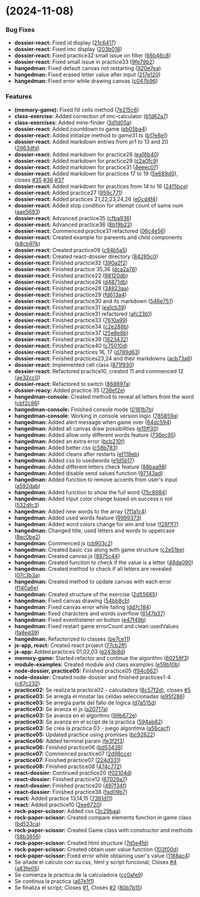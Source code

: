 #  (2024-11-08)


### Bug Fixes

* **dossier-react:** Fixed id display ([21c6417](https://github.com/nalleon/pgl-nabil/commit/21c64172f2722cda30f3ed27d559b0171bb5d7f1))
* **dossier-react:** Fixed imc display ([203b018](https://github.com/nalleon/pgl-nabil/commit/203b0186bba822d1596719f94026774ecb29859c))
* **dossier-react:** Fixed practice32 small issue on filter ([66b46c8](https://github.com/nalleon/pgl-nabil/commit/66b46c8e89766ecdcd9f56ebc5ba0be2d0de2281))
* **dossier-react:** Fixed small issue in practice33 ([9fe79b2](https://github.com/nalleon/pgl-nabil/commit/9fe79b20efd749fa9257edca98dbcde668d42979))
* **hangedman:** Fixed default canvas not restarting ([920e7ea](https://github.com/nalleon/pgl-nabil/commit/920e7ea586f9bd708253ec97139b84b3923c0d4e))
* **hangedman:** Fixed erased letter value after input ([217e120](https://github.com/nalleon/pgl-nabil/commit/217e12083fd236fe6110d5f78e230cd0f93dbe5a))
* **hangedman:** Fixed error while drawing canvas ([c047b96](https://github.com/nalleon/pgl-nabil/commit/c047b961c05ab4b3db0a7a0457d9247e77fa46f9))


### Features

* **(memory-game):** Fixed fill cells method ([7e215c6](https://github.com/nalleon/pgl-nabil/commit/7e215c655711affe09b059870b4bd4adf1bc7aff))
* **class-exercise:** Added correction of imc-calculator ([b1d62a7](https://github.com/nalleon/pgl-nabil/commit/b1d62a7b211fbb59bce3e88b1c82688122974b5d))
* **class-exercises:** Added mine-finder ([3d1d05a](https://github.com/nalleon/pgl-nabil/commit/3d1d05adeba5e06b83fa3a96e86c8428a57e9e74))
* **dossier-react:** Added countdown to game ([eb05ba4](https://github.com/nalleon/pgl-nabil/commit/eb05ba405b212888d536c435aecf8f439202c769))
* **dossier-react:** Added initialize method to game31.ts ([b17e8e1](https://github.com/nalleon/pgl-nabil/commit/b17e8e1abf03cb0047d566c23fe62a56519b70f5))
* **dossier-react:** Added markdown entries from pr1 to 13 and 20 ([2963dfd](https://github.com/nalleon/pgl-nabil/commit/2963dfd704d42c78bf94e97a04ff9c57b8219695))
* **dossier-react:** Added markdown for practice28 ([ea16b40](https://github.com/nalleon/pgl-nabil/commit/ea16b4066716234cf9871c7f9089144cde1c4c86))
* **dossier-react:** Added markdown for practice29 ([c2a0fc9](https://github.com/nalleon/pgl-nabil/commit/c2a0fc9bd561441c87469e625acf52ce4442ffc4))
* **dossier-react:** Added markdown for practice31 ([4eeec07](https://github.com/nalleon/pgl-nabil/commit/4eeec075391c34cd6a59295b06c8df98d1aca534))
* **dossier-react:** Added markdown for practices 17 to 19 ([5e689d0](https://github.com/nalleon/pgl-nabil/commit/5e689d018a69434c3e3227741694d81dc405fb2f)), closes [#35](https://github.com/nalleon/pgl-nabil/issues/35) [#36](https://github.com/nalleon/pgl-nabil/issues/36) [#37](https://github.com/nalleon/pgl-nabil/issues/37)
* **dossier-react:** Added markdown for practices from 14 to 16 ([24f5bce](https://github.com/nalleon/pgl-nabil/commit/24f5bce1f29c44c4baa7ed57b6a399028e8ef1f6))
* **dossier-react:** Added practice27 ([959c771](https://github.com/nalleon/pgl-nabil/commit/959c7710171b8db4ffaf9d298991f706f5687fe6))
* **dossier-react:** Added practices 21,22,23,24,26 ([e0cd4f4](https://github.com/nalleon/pgl-nabil/commit/e0cd4f4eb183c39f4c83f93873efb3305d285dee))
* **dossier-react:** Added stop condition for attempt count of same num ([aae5693](https://github.com/nalleon/pgl-nabil/commit/aae5693d922226bd05bf9af0dcb7f40dfe10a307))
* **dossier-react:** Advanced practice35 ([cfba936](https://github.com/nalleon/pgl-nabil/commit/cfba936f0d7e6f580698310420573e728e35a329))
* **dossier-react:** Advanced practice36 ([8b19b22](https://github.com/nalleon/pgl-nabil/commit/8b19b224051bf8b9aaba925af830bcef82c33be0))
* **dossier-react:** Commenced practice31 refactored ([06c4e56](https://github.com/nalleon/pgl-nabil/commit/06c4e5652880b7f0a79e1d91293e0c607ab4d14e))
* **dossier-react:** Created example for pareents and child components ([b8cb97b](https://github.com/nalleon/pgl-nabil/commit/b8cb97b6e7fd9e30b88415d68b2fed70c3c0a202))
* **dossier-react:** Created practice09 ([c94b5a5](https://github.com/nalleon/pgl-nabil/commit/c94b5a596b735feb2ed8bd5d035a2ef74b596bbc))
* **dossier-react:** Created react-dossier directory ([84285c0](https://github.com/nalleon/pgl-nabil/commit/84285c0c0fb0fec09d88a6bc57e40b7b0e315396))
* **dossier-react:** Finished practcie32 ([390a2f2](https://github.com/nalleon/pgl-nabil/commit/390a2f26f1daad210cdefde3b90eab663339b733))
* **dossier-react:** Finished practice 35,36 ([dca2a78](https://github.com/nalleon/pgl-nabil/commit/dca2a7823411fc555300177b813c4d9a150d8049))
* **dossier-react:** Finished practice22 ([98120db](https://github.com/nalleon/pgl-nabil/commit/98120db71da2aa863ade7f3eb90add5e903cf0d1))
* **dossier-react:** Finished practice26 ([d4871db](https://github.com/nalleon/pgl-nabil/commit/d4871dbb37efee450d8fb739b02bcf4806061283))
* **dossier-react:** Finished practice28 ([34823aa](https://github.com/nalleon/pgl-nabil/commit/34823aaff181c598dcc095a6b16e3867f8b33cc6))
* **dossier-react:** Finished practice29 ([fd613a4](https://github.com/nalleon/pgl-nabil/commit/fd613a4db025ac83063131681f9bd1a85e7f7c37))
* **dossier-react:** Finished practice30 and its markdown ([546e751](https://github.com/nalleon/pgl-nabil/commit/546e751cfe0c5d599edd5d1b7ddc5f45fb4ac1bb))
* **dossier-react:** Finished practice31 ([ea1cb39](https://github.com/nalleon/pgl-nabil/commit/ea1cb39fddd7ca56caa8a09e4ecf3f25c71b8c2f))
* **dossier-react:** Finished practice31 refactored ([afc23b1](https://github.com/nalleon/pgl-nabil/commit/afc23b12593b06bfa122bb986de5ff9b8060520d))
* **dossier-react:** Finished practice33 ([7610a99](https://github.com/nalleon/pgl-nabil/commit/7610a995d3744b89552d4a284553083e1c25f0ee))
* **dossier-react:** Finished practice34 ([c2e288b](https://github.com/nalleon/pgl-nabil/commit/c2e288bc7e0a6df1fbef41827a62bff57a1787e5))
* **dossier-react:** Finished practice37 ([25e8e8b](https://github.com/nalleon/pgl-nabil/commit/25e8e8bcaad2a812a80f870de1e45eb05a7d1d59))
* **dossier-react:** Finished practice39 ([1823432](https://github.com/nalleon/pgl-nabil/commit/1823432778556405b0a1544a74af6ca1d96d9c37))
* **dossier-react:** Finished practice40 ([c75010d](https://github.com/nalleon/pgl-nabil/commit/c75010d1beb129d0676dca3edab4c28818b0f917))
* **dossier-react:** Finished practices 16, 17 ([d789d63](https://github.com/nalleon/pgl-nabil/commit/d789d6357d81c07ab94e0147a895cf0380f02d3b))
* **dossier-react:** Finished practices23,24 and their markdowns ([acb73a6](https://github.com/nalleon/pgl-nabil/commit/acb73a66c8e756fa296f8b76771bf386290f0046))
* **dossier-react:** Implemented cell class ([871f930](https://github.com/nalleon/pgl-nabil/commit/871f93047ede1280e5e26ac025c79d33452c668a))
* **dossier-react:** Refactored practice10, created 11 and commenced 12 ([ae32cc0](https://github.com/nalleon/pgl-nabil/commit/ae32cc0c4dfc2bd359bbfd038ce64a888634c6d6))
* **dossier-react:** Refactored to switch ([868897a](https://github.com/nalleon/pgl-nabil/commit/868897a4199b8bc1b20191404d8992245e95cdcf))
* **dossier-reacy:** Added practice 35 ([738ef2e](https://github.com/nalleon/pgl-nabil/commit/738ef2e5dd13c9abea6f725fffe46f2ef35194aa))
* **hangedman-console:** Created method to reveal all letters from the word ([cbf2c86](https://github.com/nalleon/pgl-nabil/commit/cbf2c867e9f48fdec65fe52f964021ffc845f866))
* **hangedman-console:** Finished console mode ([0181b7b](https://github.com/nalleon/pgl-nabil/commit/0181b7beed8b9db5f1bc7b5523309805b9351df7))
* **hangedman-console:** Working in console version logic ([785859a](https://github.com/nalleon/pgl-nabil/commit/785859a09003d7f792fb1f5286c7ae170c3bc06c))
* **hangedman:** Added alert message when game over ([64dc594](https://github.com/nalleon/pgl-nabil/commit/64dc5941109d066f13da651f92c81b66c7c04768))
* **hangedman:** Added all canvas draw possibilities ([e15ff30](https://github.com/nalleon/pgl-nabil/commit/e15ff30487fedc44aeca032412e9961643895cc2))
* **hangedman:** Added allow only different words feature ([736ec95](https://github.com/nalleon/pgl-nabil/commit/736ec9515799ac40e1e5c6fb86dec884a11a5c33))
* **hangedman:** Added an extra error ([bcb210f](https://github.com/nalleon/pgl-nabil/commit/bcb210f3a5b702597cac1701134acef2d5fc6cba))
* **hangedman:** Added better css ([c58b783](https://github.com/nalleon/pgl-nabil/commit/c58b78391834374cc8ff9999a9f9048d57c86995))
* **hangedman:** Added cleans after restarts ([ef118eb](https://github.com/nalleon/pgl-nabil/commit/ef118ebbb4f14900086e296054f47177258be244))
* **hangedman:** Added css to usedwords ([e1d5b17](https://github.com/nalleon/pgl-nabil/commit/e1d5b179ddd783de79f0a3eca8bf03ee0bbcb090))
* **hangedman:** Added different letters check feature ([88baa98](https://github.com/nalleon/pgl-nabil/commit/88baa9897909ed4ad2ffa60843cee5584d5ffc9b))
* **hangedman:** Added disable send values function ([97143ad](https://github.com/nalleon/pgl-nabil/commit/97143ad6613bdd5e0589cf1157ed4166725ea3e4))
* **hangedman:** Added function to remove accents from user's input ([a592dab](https://github.com/nalleon/pgl-nabil/commit/a592dab91ddf6f9a619699a6d641192d5f34a720))
* **hangedman:** Added function to show the full word ([75c8984](https://github.com/nalleon/pgl-nabil/commit/75c89846aeb079069df906f529dfd8b019f72caa))
* **hangedman:** Added input color change based on success o not ([532dfc3](https://github.com/nalleon/pgl-nabil/commit/532dfc31206302826e41f92367323151cbd02050))
* **hangedman:** Added new words to the array ([7f1a1c4](https://github.com/nalleon/pgl-nabil/commit/7f1a1c45717f6f85079cb344133304e8a6631879))
* **hangedman:** Added used words feature ([9999373](https://github.com/nalleon/pgl-nabil/commit/9999373ff2bff7bc76f320b255311a602f4acf47))
* **hangedman:** Added word colors change for win and lose ([f28f1f7](https://github.com/nalleon/pgl-nabil/commit/f28f1f737b23676816a5b666d45ad2fed91bed7b))
* **hangedman:** Changed title, used letters and words to uppercase ([8ec0be2](https://github.com/nalleon/pgl-nabil/commit/8ec0be22611f42c755e3ad00798cad7da52f7fe3))
* **hangedman:** Commenced js ([cb903c2](https://github.com/nalleon/pgl-nabil/commit/cb903c249a6cb1d62f11d728135d952b9cec0b65))
* **hangedman:** Created basic css along with game structure ([c2e51be](https://github.com/nalleon/pgl-nabil/commit/c2e51be8fa7f66939576458acddb1c31ed6ed299))
* **hangedman:** Created canvas.js ([8975c44](https://github.com/nalleon/pgl-nabil/commit/8975c443a1847f80e310676570649cfd8285f2ec))
* **hangedman:** Created function to check if the value is a letter ([48da090](https://github.com/nalleon/pgl-nabil/commit/48da09080d6622ef79b8bc8d6dccad8ffb6f6d28))
* **hangedman:** Created method to check if all letters are revealed ([07c3b3a](https://github.com/nalleon/pgl-nabil/commit/07c3b3a2f21c38fe06174073742c2836f8124e2b))
* **hangedman:** Created method to update canvas with each error ([f140a6e](https://github.com/nalleon/pgl-nabil/commit/f140a6ee72d4e9bc88f9ef8623f3bd57d68d19bd))
* **hangedman:** Created structure of the exercise ([2d55665](https://github.com/nalleon/pgl-nabil/commit/2d556651ed41fb42a18b55fbf9ae9844e50985ff))
* **hangedman:** Fixed canvas drawing ([54bb8cb](https://github.com/nalleon/pgl-nabil/commit/54bb8cb7b9c5c15db0ef29ca529710505cea7ca9))
* **hangedman:** Fixed canvas error while failing ([dd7c184](https://github.com/nalleon/pgl-nabil/commit/dd7c1842bc8d550c8a12de68c0950e1e5e0961b9))
* **hangedman:** fixed characters and words overflow ([6147b37](https://github.com/nalleon/pgl-nabil/commit/6147b3787614a2efb153a5eb44cbcaf42476bec6))
* **hangedman:** Fixed eventlistener on button ([e47f49b](https://github.com/nalleon/pgl-nabil/commit/e47f49b500784768f660ea5dcf56ae58f531cf4c))
* **hangedman:** Fixed restart game errorCount and clean usedValues ([fa8ed39](https://github.com/nalleon/pgl-nabil/commit/fa8ed39006a149ec6be5d24ac6e928892506c97f))
* **hangedman:** Refactorized to classes ([be7ce11](https://github.com/nalleon/pgl-nabil/commit/be7ce11f7184d7de51493d57c6753f20910fe41b))
* **js-app, react:** Created react project ([77cb2ff](https://github.com/nalleon/pgl-nabil/commit/77cb2ffd3d5473e50b3214fb1cfe314185681061))
* **js-app:** Added practices 01,02,03 ([e243b8d](https://github.com/nalleon/pgl-nabil/commit/e243b8d5fb8316d3a3c256909c8aa64162807f35))
* **memory-game:** Started refactor and continue the algorithm ([60258f3](https://github.com/nalleon/pgl-nabil/commit/60258f32b8b315e0abf614815b1ce478a26fed87))
* **module-examples:** Created module and class examples ([e59b10b](https://github.com/nalleon/pgl-nabil/commit/e59b10b16e3c42789fecfa98e2513688889b36fd))
* **node-dossier, practice05:** Finished practice05 ([f94c662](https://github.com/nalleon/pgl-nabil/commit/f94c662ebcf59cbf83a8f24088bb996baf3e6389))
* **node-dossier:** Created node-dossier and  finished practices1-4 ([c67c232](https://github.com/nalleon/pgl-nabil/commit/c67c2321b206193e45a13250f4f54d34460532ed))
* **practice02:** Se realiza la practica02 - calculadora ([8c57f2d](https://github.com/nalleon/pgl-nabil/commit/8c57f2d16cf525a869a80d85b17cf1e8e7281b86)), closes [#5](https://github.com/nalleon/pgl-nabil/issues/5)
* **practice03:** Se arregla el mostar las celdas seleccionadas ([e95f286](https://github.com/nalleon/pgl-nabil/commit/e95f28671ea20f93d076aee8f99aec8ed7463a26))
* **practice03:** Se arregla parte del fallo de lógica ([d7a515d](https://github.com/nalleon/pgl-nabil/commit/d7a515df03b41bbfdb59e7bd8d40a1e346890673))
* **practice03:** Se avanza el js ([a20717a](https://github.com/nalleon/pgl-nabil/commit/a20717a57e3a821b5178c511fed3c1d8e633e5eb))
* **practice03:** Se avanza en el algoritmo ([99b672e](https://github.com/nalleon/pgl-nabil/commit/99b672e9b32006f645fbcc83fc9b6949f3bbc725))
* **practice03:** Se avanza en el script de la practica ([594ab82](https://github.com/nalleon/pgl-nabil/commit/594ab821b0e33379a5380ecaf109d9db656aefab))
* **practice03:** Se crea la practica 03 - juego algoritmia ([a56cacf](https://github.com/nalleon/pgl-nabil/commit/a56cacf323638b126b5d37f3c00857d3fe92f7ab))
* **practice05:** Updated practice using promises ([bc92622](https://github.com/nalleon/pgl-nabil/commit/bc926223ea2f22a1f47ace522e7f0743da97bb25))
* **practice06:** Added terminal param ([fe3f2f3](https://github.com/nalleon/pgl-nabil/commit/fe3f2f3adba28d372b93786a131964a9378854bf))
* **practice06:** Finished practice06 ([bd53438](https://github.com/nalleon/pgl-nabil/commit/bd534389a4d486d17fee9d343f6a4386ae31e0d4))
* **practice07:** Commenced practice07 ([2d98cce](https://github.com/nalleon/pgl-nabil/commit/2d98ccefb717a2470778b931160040411a7e65a4))
* **practice07:** Finished practice07 ([224d331](https://github.com/nalleon/pgl-nabil/commit/224d3310482235b0f54487a257deef7cfe401029))
* **practice08:** Finished practice08 ([474c772](https://github.com/nalleon/pgl-nabil/commit/474c772f4e8df1f5a140edc5e00f76af08018b21))
* **react-dossier:** Continued practice20 ([f02104d](https://github.com/nalleon/pgl-nabil/commit/f02104d8025be32e3e2a796e9f6c7d1c9f129c90))
* **react-dossier:** Finished practice12 ([67029a7](https://github.com/nalleon/pgl-nabil/commit/67029a79335364dd26be436f26f27754608c4c4b))
* **react-dossier:** Finished practice20 ([497f34f](https://github.com/nalleon/pgl-nabil/commit/497f34f49e5174062f584e0bfdd0eaea1bd28ca9))
* **react-dossier:** Finished practice38 ([fad09b7](https://github.com/nalleon/pgl-nabil/commit/fad09b7ed3ed5727ee7ec90a0a197c9589202b69))
* **react:** Added practice 13,14,15 ([7361d11](https://github.com/nalleon/pgl-nabil/commit/7361d111d9e46033156367bb6037e522d98dbb39))
* **react:** Added practice10 ([2ee6720](https://github.com/nalleon/pgl-nabil/commit/2ee67209482d431542204e82f43616839a7430f6))
* **rock-paper-scissor:** Added css ([3c29baa](https://github.com/nalleon/pgl-nabil/commit/3c29baab114ca103017bb9a48a232472d7f1ecd0))
* **rock-paper-scissor:** Created compare elements function in game class ([bd533ca](https://github.com/nalleon/pgl-nabil/commit/bd533ca02758f336b074c81eeb074174199c27fd))
* **rock-paper-scissor:** Created Game class with constructor and methods ([58b3656](https://github.com/nalleon/pgl-nabil/commit/58b3656990c6144b0b7fdfe029cc954e870b161d))
* **rock-paper-scissor:** Created html structure ([7d5e4fd](https://github.com/nalleon/pgl-nabil/commit/7d5e4fd9b97980dd36216a0125762ddce4675882))
* **rock-paper-scissor:** Created obtain user value function ([103f00d](https://github.com/nalleon/pgl-nabil/commit/103f00d9718c121a692531dee719996f30ae2789))
* **rock-paper-scissor:** Fixed error while obtaining user's value ([1188ac4](https://github.com/nalleon/pgl-nabil/commit/1188ac44b90f5cb2b397e7bd6e6053725fb88613))
* Se añade el calculo con su css, html y script funcional; Closes [#4](https://github.com/nalleon/pgl-nabil/issues/4) ([a83fe05](https://github.com/nalleon/pgl-nabil/commit/a83fe0584eb4a361ccb234d0d9dda8dacc8e2812))
* Se comienza la practica de la calculadora ([cc0afe9](https://github.com/nalleon/pgl-nabil/commit/cc0afe9b2228d1ac1362bdf44489c4879ef222dd))
* Se continua la practica ([a67e1f1](https://github.com/nalleon/pgl-nabil/commit/a67e1f15ad5bc6a22e8caeba0042073dacfa3b01))
* Se finaliza el script; Closes [#1](https://github.com/nalleon/pgl-nabil/issues/1), Closes [#2](https://github.com/nalleon/pgl-nabil/issues/2) ([80b7b15](https://github.com/nalleon/pgl-nabil/commit/80b7b156fc8ee8afc37e3da3b5354383a18e5e84))



